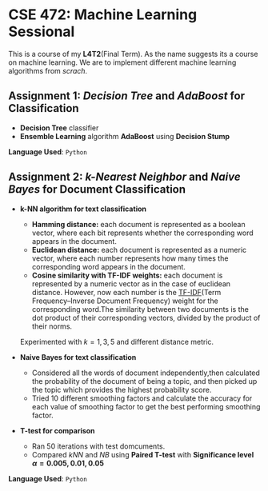 # CSE 472: Machine Learning Sessional
This is a course of my **L4T2**(Final Term). As the name suggests its a course on machine learning.
We are to implement different machine learning algorithms from _scrach_.

## Assignment 1: _Decision Tree_ and _AdaBoost_ for Classification

* **Decision Tree** classifier
* **Ensemble Learning** algorithm **AdaBoost** using **Decision Stump**

**Language Used**: `Python`

## Assignment 2: _k-Nearest Neighbor_ and _Naive Bayes_ for Document Classification
- **k-NN algorithm for text classification**
    - **Hamming distance:** each document is represented as a boolean vector, where each bit represents whether the corresponding word appears in the document.
    - **Euclidean distance:** each document is represented as a numeric vector, where each number represents how many times the corresponding word appears in the document.
    - **Cosine similarity with TF-IDF weights:** each document is represented by a numeric vector as in the case of euclidean distance. However, now each number is the [TF-IDF](https://en.wikipedia.org/wiki/Tf%E2%80%93idf)(Term Frequency–Inverse Document Frequency) weight for the corresponding word.The similarity between two documents is the dot product of their corresponding vectors, divided by the product of their norms.

    Experimented with $k=1,3,5$ and different distance metric.
- **Naive Bayes for text classification**
    - Considered all the words of document independently,then calculated the probability of the document of being a topic, and then picked up the topic which provides the highest probability score.
    - Tried $10$ different smoothing factors and calculate the accuracy for each value of smoothing factor to get the best performing smoothing factor.
- **T-test for comparison**
    - Ran $50$ iterations with test domcuments.
    - Compared *kNN* and *NB* using **Paired T-test** with **Significance level $\alpha = 0.005,0.01,0.05$**

**Language Used**: `Python`